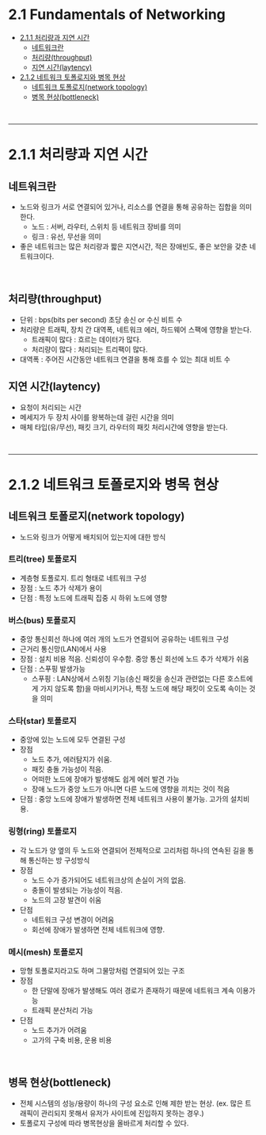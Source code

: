 # 2.1 Fundamentals of Networking

- [2.1.1 처리량과 지연 시간](#211-처리량과-지연-시간)
  - [네트워크란](#네트워크란)
  - [처리량(throughput)](#처리량throughput)
  - [지연 시간(laytency)](#지연-시간laytency)
- [2.1.2 네트워크 토폴로지와 병목 현상](#212-네트워크-토폴로지와-병목-현상)
  - [네트워크 토폴로지(network topology)](#네트워크-토폴로지network-topology)
  - [병목 현상(bottleneck)](#병목-현상bottleneck)
  
</br>

---
# 2.1.1 처리량과 지연 시간
## 네트워크란
- 노드와 링크가 서로 연결되어 있거나, 리소스를 연결을 통해 공유하는 집합을 의미한다.
  - 노드 : 서버, 라우터, 스위치 등 네트워크 장비를 의미
  - 링크 : 유선, 무선을 의미
- 좋은 네트워크는 많은 처리량과 짧은 지연시간, 적은 장애빈도, 좋은 보안을 갖춘 네트워크이다.

<br/>

## 처리량(throughput)
- 단위 : bps(bits per second) 초당 송신 or 수신 비트 수
- 처리량은 트래픽, 장치 간 대역폭, 네트워크 에러, 하드웨어 스팩에 영향을 받는다.
  - 트래픽이 많다 : 흐르는 데이터가 많다.
  - 처리량이 많다 : 처리되는 트리팩이 많다.
- 대역폭 : 주어진 시간동안 네트워크 연결을 통해 흐를 수 있는 최대 비트 수

## 지연 시간(laytency)
- 요청이 처리되는 시간
- 메세지가 두 장치 사이를 왕복하는데 걸린 시간을 의미
- 매체 타입(유/무선), 패킷 크기, 라우터의 패킷 처리시간에 영향을 받는다.

<br/>

---
# 2.1.2 네트워크 토폴로지와 병목 현상
## 네트워크 토폴로지(network topology)
- 노드와 링크가 어떻게 배치되어 있는지에 대한 방식

### 트리(tree) 토폴로지
- 계층형 토폴로지. 트리 형태로 네트워크 구성
- 장점 : 노드 추가 삭제가 용이
- 단점 : 특정 노드에 트래픽 집중 시 하위 노드에 영향

### 버스(bus) 토폴로지
- 중앙 통신회선 하나에 여러 개의 노드가 연결되어 공유하는 네트워크 구성
- 근거리 통신망(LAN)에서 사용
- 장점 : 설치 비용 적음. 신뢰성이 우수함. 중앙 통신 회선에 노드 추가 삭제가 쉬움
- 단점 : 스푸핑 발생가능
  - 스푸핑 : LAN상에서 스위칭 기능(송신 패킷을 송신과 관련없는 다른 호스트에게 가지 않도록 함)을 마비시키거나, 특정 노드에 해당 패킷이 오도록 속이는 것을 의미

### 스타(star) 토폴로지
- 중앙에 있는 노드에 모두 연결된 구성
- 장점
  - 노드 추가, 에러탐지가 쉬움.
  - 패킷 충돌 가능성이 적음.
  - 어떠한 노드에 장애가 발생해도 쉽게 에러 발견 가능
  - 장애 노드가 중앙 노드가 아니면 다른 노드에 영향을 끼치는 것이 적음
- 단점 : 중앙 노드에 장애가 발생하면 전체 네트워크 사용이 불가능. 고가의 설치비용.

### 링형(ring) 토폴로지
- 각 노드가 양 옆의 두 노드와 연결되어 전체적으로 고리처럼 하나의 연속된 길을 통해 통신하는 방 구성방식
- 장점
  - 노드 수가 증가되어도 네트워크상의 손실이 거의 없음.
  - 충돌이 발생되는 가능성이 적음.
  - 노드의 고장 발견이 쉬움
- 단점
  - 네트워크 구성 변경이 어려움
  - 회선에 장애가 발생하면 전체 네트워크에 영향.

### 메시(mesh) 토폴로지
- 망형 토폴로지라고도 하며 그물망처럼 연결되어 있는 구조
- 장점
  - 한 단말에 장애가 발생해도 여러 경로가 존재하기 때문에 네트워크 계속 이용가능
  - 트래픽 분산처리 가능
- 단점
  - 노드 추가가 어려움
  - 고가의 구축 비용, 운용 비용

<br/>

## 병목 현상(bottleneck)
- 전체 시스템의 성능/용량이 하나의 구성 요소로 인해 제한 받는 현상. (ex. 많은 트래픽이 관리되지 못해서 유저가 사이트에 진입하지 못하는 경우.)
- 토폴로지 구성에 따라 병목현상을 올바르게 처리할 수 있다.
